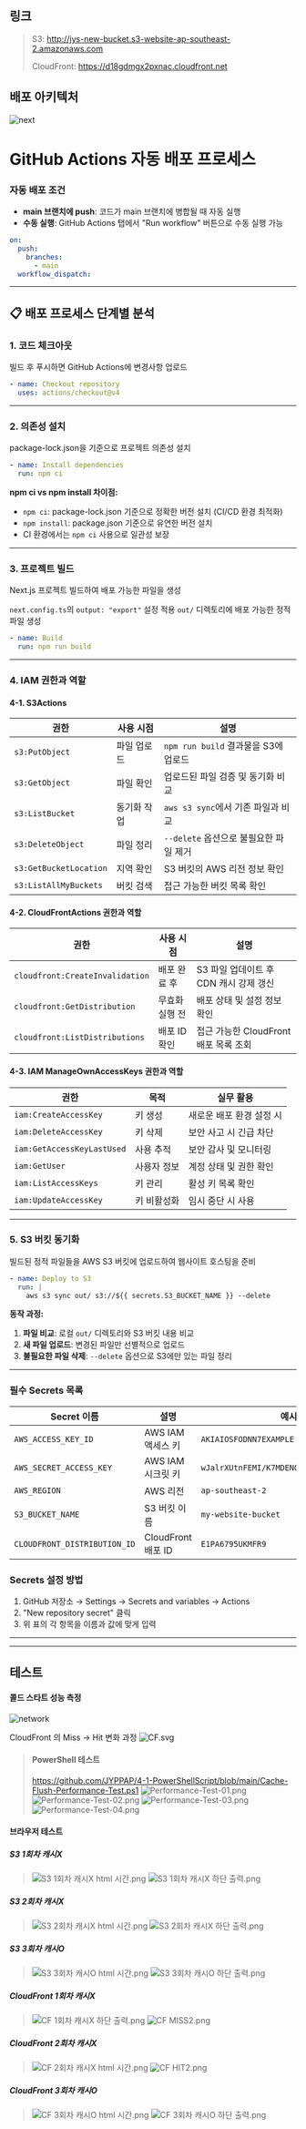 ## 링크
> S3: http://jys-new-bucket.s3-website-ap-southeast-2.amazonaws.com
> 
> CloudFront: https://d18gdmgx2pxnac.cloudfront.net

## 배포 아키텍처
![next](https://github.com/user-attachments/assets/51fb3968-2f9f-4d2b-a0f6-1e3435aadbc2)

# GitHub Actions 자동 배포 프로세스
### 자동 배포 조건
- **main 브랜치에 push**: 코드가 main 브랜치에 병합될 때 자동 실행
- **수동 실행**: GitHub Actions 탭에서 "Run workflow" 버튼으로 수동 실행 가능

```yaml
on:
  push:
    branches:
      - main
  workflow_dispatch:
```

---

## 📋 배포 프로세스 단계별 분석

### **1. 코드 체크아웃**
빌드 후 푸시하면 GitHub Actions에 변경사항 업로드

```yaml
- name: Checkout repository
  uses: actions/checkout@v4
```

---

### **2. 의존성 설치**
package-lock.json을 기준으로 프로젝트 의존성 설치

```yaml
- name: Install dependencies
  run: npm ci
```

**npm ci vs npm install 차이점:**
- `npm ci`: package-lock.json 기준으로 정확한 버전 설치 (CI/CD 환경 최적화)
- `npm install`: package.json 기준으로 유연한 버전 설치
- CI 환경에서는 `npm ci` 사용으로 일관성 보장

---

### **3. 프로젝트 빌드**
Next.js 프로젝트 빌드하여 배포 가능한 파일을 생성

`next.config.ts`의 `output: "export"` 설정 적용 `out/` 디렉토리에 배포 가능한 정적 파일 생성

```yaml
- name: Build
  run: npm run build
```

---
### 4. IAM 권한과 역할

#### **4-1. S3Actions**
| 권한 | 사용 시점 | 설명 |
|------|-----------|------|
| `s3:PutObject` | 파일 업로드 | `npm run build` 결과물을 S3에 업로드 |
| `s3:GetObject` | 파일 확인 | 업로드된 파일 검증 및 동기화 비교 |
| `s3:ListBucket` | 동기화 작업 | `aws s3 sync`에서 기존 파일과 비교 |
| `s3:DeleteObject` | 파일 정리 | `--delete` 옵션으로 불필요한 파일 제거 |
| `s3:GetBucketLocation` | 지역 확인 | S3 버킷의 AWS 리전 정보 확인 |
| `s3:ListAllMyBuckets` | 버킷 검색 | 접근 가능한 버킷 목록 확인 |

#### **4-2. CloudFrontActions 권한과 역할**
| 권한 | 사용 시점 | 설명 |
|------|-----------|------|
| `cloudfront:CreateInvalidation` | 배포 완료 후 | S3 파일 업데이트 후 CDN 캐시 강제 갱신 |
| `cloudfront:GetDistribution` | 무효화 실행 전 | 배포 상태 및 설정 정보 확인 |
| `cloudfront:ListDistributions` | 배포 ID 확인 | 접근 가능한 CloudFront 배포 목록 조회 |

#### **4-3. IAM ManageOwnAccessKeys 권한과 역할**
| 권한 | 목적 | 실무 활용 |
|------|------|-----------|
| `iam:CreateAccessKey` | 키 생성 | 새로운 배포 환경 설정 시 |
| `iam:DeleteAccessKey` | 키 삭제 | 보안 사고 시 긴급 차단 |
| `iam:GetAccessKeyLastUsed` | 사용 추적 | 보안 감사 및 모니터링 |
| `iam:GetUser` | 사용자 정보 | 계정 상태 및 권한 확인 |
| `iam:ListAccessKeys` | 키 관리 | 활성 키 목록 확인 |
| `iam:UpdateAccessKey` | 키 비활성화 | 임시 중단 시 사용 |

---

### **5. S3 버킷 동기화**
빌드된 정적 파일들을 AWS S3 버킷에 업로드하여 웹사이트 호스팅을 준비

```yaml
- name: Deploy to S3
  run: |
    aws s3 sync out/ s3://${{ secrets.S3_BUCKET_NAME }} --delete
```

**동작 과정:**
1. **파일 비교**: 로컬 `out/` 디렉토리와 S3 버킷 내용 비교
2. **새 파일 업로드**: 변경된 파일만 선별적으로 업로드
3. **불필요한 파일 삭제**: `--delete` 옵션으로 S3에만 있는 파일 정리

---

### 필수 Secrets 목록
| Secret 이름 | 설명 | 예시 값 |
|-------------|------|---------|
| `AWS_ACCESS_KEY_ID` | AWS IAM 액세스 키 | `AKIAIOSFODNN7EXAMPLE` |
| `AWS_SECRET_ACCESS_KEY` | AWS IAM 시크릿 키 | `wJalrXUtnFEMI/K7MDENG/bPxRfiCYEXAMPLEKEY` |
| `AWS_REGION` | AWS 리전 | `ap-southeast-2` |
| `S3_BUCKET_NAME` | S3 버킷 이름 | `my-website-bucket` |
| `CLOUDFRONT_DISTRIBUTION_ID` | CloudFront 배포 ID | `E1PA6795UKMFR9` |

### Secrets 설정 방법
1. GitHub 저장소 → Settings → Secrets and variables → Actions
2. "New repository secret" 클릭
3. 위 표의 각 항목을 이름과 값에 맞게 입력

---

---
## 테스트

#### 콜드 스타트 성능 측정
![network](https://github.com/user-attachments/assets/7590e8bf-d76e-45ca-a42a-2016d4152759)

CloudFront 의 Miss -> Hit 변화 과정
![CF.svg](README_SRC/CF.svg)

> #### PowerShell 테스트
> https://github.com/JYPPAP/4-1-PowerShellScript/blob/main/Cache-Flush-Performance-Test.ps1
> ![Performance-Test-01.png](README_SRC/Performance-Test-01.png)
> ![Performance-Test-02.png](README_SRC/Performance-Test-02.png)
> ![Performance-Test-03.png](README_SRC/Performance-Test-03.png)
> ![Performance-Test-04.png](README_SRC/Performance-Test-04.png)

#### 브라우저 테스트
##### S3 1회차 캐시X
> ![S3 1회차 캐시X html 시간.png](README_SRC/S3%201%ED%9A%8C%EC%B0%A8%20%EC%BA%90%EC%8B%9CX%20html%20%EC%8B%9C%EA%B0%84.png)
> ![S3 1회차 캐시X 하단 출력.png](README_SRC/S3%201%ED%9A%8C%EC%B0%A8%20%EC%BA%90%EC%8B%9CX%20%ED%95%98%EB%8B%A8%20%EC%B6%9C%EB%A0%A5.png)
##### S3 2회차 캐시X
> ![S3 2회차 캐시X html 시간.png](README_SRC/S3%202%ED%9A%8C%EC%B0%A8%20%EC%BA%90%EC%8B%9CX%20html%20%EC%8B%9C%EA%B0%84.png)
> ![S3 2회차 캐시X 하단 출력.png](README_SRC/S3%202%ED%9A%8C%EC%B0%A8%20%EC%BA%90%EC%8B%9CX%20%ED%95%98%EB%8B%A8%20%EC%B6%9C%EB%A0%A5.png)
##### S3 3회차 캐시O
> ![S3 3회차 캐시O html 시간.png](README_SRC/S3%203%ED%9A%8C%EC%B0%A8%20%EC%BA%90%EC%8B%9CO%20html%20%EC%8B%9C%EA%B0%84.png)
> ![S3 3회차 캐시O 하단 출력.png](README_SRC/S3%203%ED%9A%8C%EC%B0%A8%20%EC%BA%90%EC%8B%9CO%20%ED%95%98%EB%8B%A8%20%EC%B6%9C%EB%A0%A5.png)

##### CloudFront 1회차 캐시X
> ![CF 1회차 캐시X 하단 출력.png](README_SRC/CF%201%ED%9A%8C%EC%B0%A8%20%EC%BA%90%EC%8B%9CX%20%ED%95%98%EB%8B%A8%20%EC%B6%9C%EB%A0%A5.png)
> ![CF MISS2.png](README_SRC/CF%20MISS2.png)
##### CloudFront 2회차 캐시X
> ![CF 2회차 캐시X html 시간.png](README_SRC/CF%202%ED%9A%8C%EC%B0%A8%20%EC%BA%90%EC%8B%9CX%20html%20%EC%8B%9C%EA%B0%84.png)
> ![CF HIT2.png](README_SRC/CF%20HIT2.png)
##### CloudFront 3회차 캐시O
> ![CF 3회차 캐시O html 시간.png](README_SRC/CF%203%ED%9A%8C%EC%B0%A8%20%EC%BA%90%EC%8B%9CO%20html%20%EC%8B%9C%EA%B0%84.png)
> ![CF 3회차 캐시O 하단 출력.png](README_SRC/CF%203%ED%9A%8C%EC%B0%A8%20%EC%BA%90%EC%8B%9CO%20%ED%95%98%EB%8B%A8%20%EC%B6%9C%EB%A0%A5.png)

